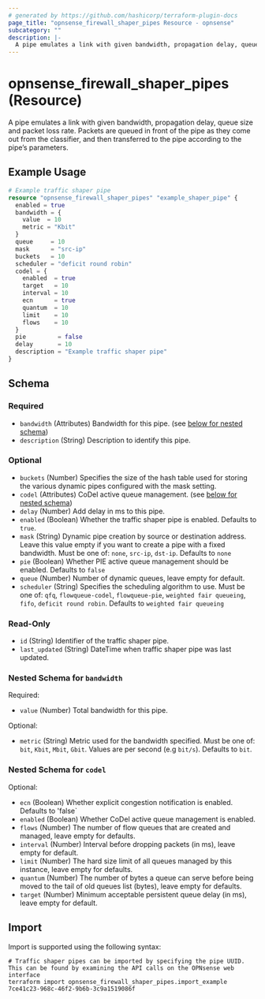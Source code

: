 ```yaml
---
# generated by https://github.com/hashicorp/terraform-plugin-docs
page_title: "opnsense_firewall_shaper_pipes Resource - opnsense"
subcategory: ""
description: |-
  A pipe emulates a link with given bandwidth, propagation delay, queue size and packet loss rate. Packets are queued in front of the pipe as they come out from the classifier, and then transferred to the pipe according to the pipe’s parameters.
---
```


# opnsense_firewall_shaper_pipes (Resource)

A pipe emulates a link with given bandwidth, propagation delay, queue size and packet loss rate. Packets are queued in front of the pipe as they come out from the classifier, and then transferred to the pipe according to the pipe’s parameters.

## Example Usage

```terraform
# Example traffic shaper pipe
resource "opnsense_firewall_shaper_pipes" "example_shaper_pipe" {
  enabled = true
  bandwidth = {
    value  = 10
    metric = "Kbit"
  }
  queue     = 10
  mask      = "src-ip"
  buckets   = 10
  scheduler = "deficit round robin"
  codel = {
    enabled  = true
    target   = 10
    interval = 10
    ecn      = true
    quantum  = 10
    limit    = 10
    flows    = 10
  }
  pie         = false
  delay       = 10
  description = "Example traffic shaper pipe"
}
```

<!-- schema generated by tfplugindocs -->
## Schema

### Required

- `bandwidth` (Attributes) Bandwidth for this pipe. (see [below for nested schema](#nestedatt--bandwidth))
- `description` (String) Description to identify this pipe.

### Optional

- `buckets` (Number) Specifies the size of the hash table used for storing the various dynamic pipes configured with the mask setting.
- `codel` (Attributes) CoDel active queue management. (see [below for nested schema](#nestedatt--codel))
- `delay` (Number) Add delay in ms to this pipe.
- `enabled` (Boolean) Whether the traffic shaper pipe is enabled. Defaults to `true`.
- `mask` (String) Dynamic pipe creation by source or destination address. Leave this value empty if you want to create a pipe with a fixed bandwidth. Must be one of: `none`, `src-ip`, `dst-ip`. Defaults to `none`
- `pie` (Boolean) Whether PIE active queue management should be enabled. Defaults to `false`
- `queue` (Number) Number of dynamic queues, leave empty for default.
- `scheduler` (String) Specifies the scheduling algorithm to use. Must be one of: `qfq`, `flowqueue-codel`, `flowqueue-pie`, `weighted fair queueing`, `fifo`, `deficit round robin`. Defaults to `weighted fair queueing`

### Read-Only

- `id` (String) Identifier of the traffic shaper pipe.
- `last_updated` (String) DateTime when traffic shaper pipe was last updated.

<a id="nestedatt--bandwidth"></a>
### Nested Schema for `bandwidth`

Required:

- `value` (Number) Total bandwidth for this pipe.

Optional:

- `metric` (String) Metric used for the bandwidth specified. Must be one of: `bit`, `Kbit`, `Mbit`, `Gbit`. Values are per second (e.g `bit/s`). Defaults to `bit`.


<a id="nestedatt--codel"></a>
### Nested Schema for `codel`

Optional:

- `ecn` (Boolean) Whether explicit congestion notification is enabled. Defaults to 'false`
- `enabled` (Boolean) Whether CoDel active queue management is enabled.
- `flows` (Number) The number of flow queues that are created and managed, leave empty for defaults.
- `interval` (Number) Interval before dropping packets (in ms), leave empty for default.
- `limit` (Number) The hard size limit of all queues managed by this instance, leave empty for defaults.
- `quantum` (Number) The number of bytes a queue can serve before being moved to the tail of old queues list (bytes), leave empty for defaults.
- `target` (Number) Minimum acceptable persistent queue delay (in ms), leave empty for default.

## Import

Import is supported using the following syntax:

```shell
# Traffic shaper pipes can be imported by specifying the pipe UUID. This can be found by examining the API calls on the OPNsense web interface
terraform import opnsense_firewall_shaper_pipes.import_example 7ce41c23-968c-46f2-9b6b-3c9a1519086f
```
